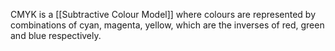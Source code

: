 CMYK is a [[Subtractive Colour Model]] where colours are represented by combinations of cyan, magenta, yellow, which are the inverses of red, green and blue respectively.
